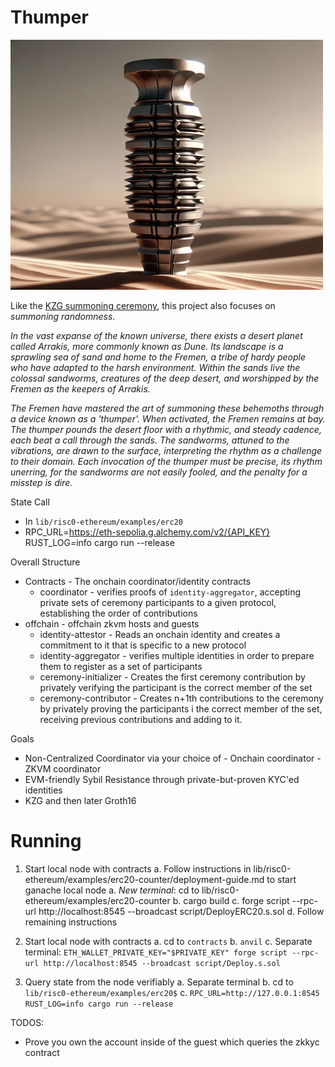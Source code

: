 # Thumper

<img src="./images/thumper3.webp" alt="Thumper Image" width="500" height="400"/>

Like the [KZG summoning ceremony]([url](https://ceremony.ethereum.org/)), this project also focuses on *summoning randomness*.

*In the vast expanse of the known universe, there exists a desert planet called Arrakis, more commonly known as Dune. Its landscape is a sprawling sea of sand and home to the Fremen, a tribe of hardy people who have adapted to the harsh environment. Within the sands live the colossal sandworms, creatures of the deep desert, and worshipped by the Fremen as the keepers of Arrakis.*

*The Fremen have mastered the art of summoning these behemoths through a device known as a 'thumper'. When activated, the Fremen remains at bay. The thumper pounds the desert floor with a rhythmic, and steady cadence, each beat a call through the sands. The sandworms, attuned to the vibrations, are drawn to the surface, interpreting the rhythm as a challenge to their domain. Each invocation of the thumper must be precise, its rhythm unerring, for the sandworms are not easily fooled, and the penalty for a misstep is dire.*


State Call
- In `lib/risc0-ethereum/examples/erc20`
- RPC_URL=https://eth-sepolia.g.alchemy.com/v2/{API_KEY} RUST_LOG=info cargo run --release


Overall Structure
- Contracts - The onchain coordinator/identity contracts
    - coordinator - verifies proofs of `identity-aggregator`, accepting private sets of ceremony participants to a given protocol, establishing the order of contributions
- offchain - offchain zkvm hosts and guests
    - identity-attestor - Reads an onchain identity and creates a commitment to it that is specific to a new protocol
    - identity-aggregator - verifies multiple identities in order to prepare them to register as a set of participants
    - ceremony-initializer - Creates the first ceremony contribution by privately verifying the participant is the correct member of the set
    - ceremony-contributor - Creates n+1th contributions to the ceremony by privately proving the participants i the correct member of the set, receiving previous contributions and adding to it.

Goals
- Non-Centralized Coordinator
    via your choice of
        - Onchain coordinator
        - ZKVM coordinator
- EVM-friendly Sybil Resistance through private-but-proven KYC'ed identities
- KZG and then later Groth16

# Running

1. Start local node with contracts
    a. Follow instructions in lib/risc0-ethereum/examples/erc20-counter/deployment-guide.md to start ganache local node
    a. *New terminal*: cd to lib/risc0-ethereum/examples/erc20-counter
    b. cargo build
    c.  forge script --rpc-url http://localhost:8545 --broadcast script/DeployERC20.s.sol
    d. Follow remaining instructions

1. Start local node with contracts
    a. cd to `contracts`
    b. `anvil`
    c. Separate terminal: `ETH_WALLET_PRIVATE_KEY="$PRIVATE_KEY" forge script --rpc-url http://localhost:8545 --broadcast script/Deploy.s.sol`
2. Query state from the node verifiably
    a. Separate terminal
    b. cd to `lib/risc0-ethereum/examples/erc20$`
    c. `RPC_URL=http://127.0.0.1:8545 RUST_LOG=info cargo run --release`


TODOS:
- Prove you own the account inside of the guest which queries the zkkyc contract